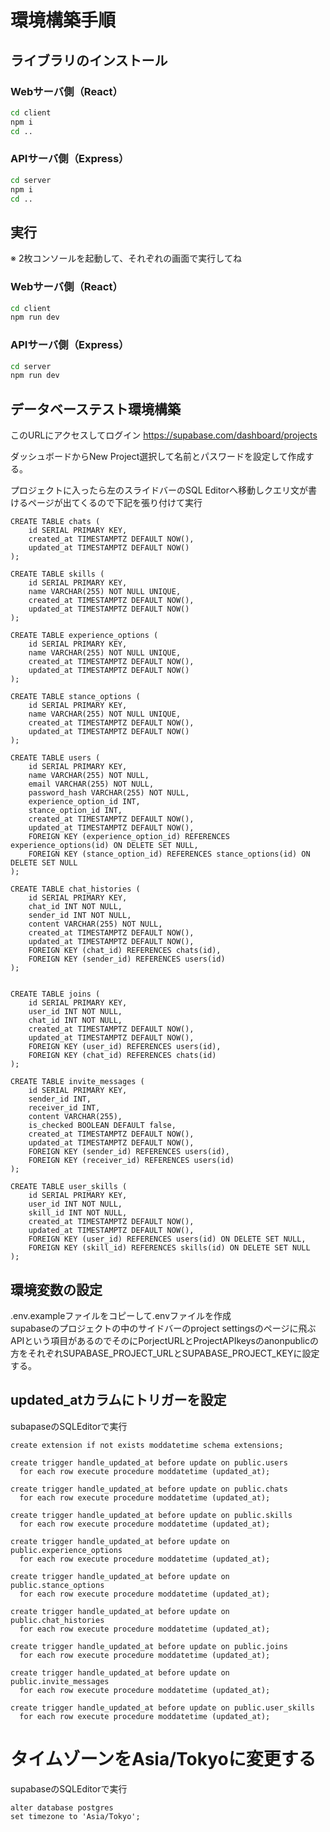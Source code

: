 # 環境構築手順
## ライブラリのインストール
### Webサーバ側（React）
```sh
cd client
npm i
cd ..
```

### APIサーバ側（Express）
```sh
cd server
npm i
cd ..
```


## 実行
※ 2枚コンソールを起動して、それぞれの画面で実行してね

### Webサーバ側（React）
```sh
cd client
npm run dev
```

### APIサーバ側（Express）
```sh
cd server
npm run dev
```

## データベーステスト環境構築
このURLにアクセスしてログイン https://supabase.com/dashboard/projects

ダッシュボードからNew Project選択して名前とパスワードを設定して作成する。

プロジェクトに入ったら左のスライドバーのSQL Editorへ移動しクエリ文が書けるページが出てくるので下記を張り付けて実行

```
CREATE TABLE chats (
    id SERIAL PRIMARY KEY,
    created_at TIMESTAMPTZ DEFAULT NOW(),
    updated_at TIMESTAMPTZ DEFAULT NOW()
);

CREATE TABLE skills (
    id SERIAL PRIMARY KEY,
    name VARCHAR(255) NOT NULL UNIQUE,
    created_at TIMESTAMPTZ DEFAULT NOW(),
    updated_at TIMESTAMPTZ DEFAULT NOW()
);

CREATE TABLE experience_options (
    id SERIAL PRIMARY KEY,
    name VARCHAR(255) NOT NULL UNIQUE,
    created_at TIMESTAMPTZ DEFAULT NOW(),
    updated_at TIMESTAMPTZ DEFAULT NOW()
);

CREATE TABLE stance_options (
    id SERIAL PRIMARY KEY,
    name VARCHAR(255) NOT NULL UNIQUE,
    created_at TIMESTAMPTZ DEFAULT NOW(),
    updated_at TIMESTAMPTZ DEFAULT NOW()
);

CREATE TABLE users (
    id SERIAL PRIMARY KEY,
    name VARCHAR(255) NOT NULL,
    email VARCHAR(255) NOT NULL,
    password_hash VARCHAR(255) NOT NULL,
    experience_option_id INT,
    stance_option_id INT,
    created_at TIMESTAMPTZ DEFAULT NOW(),
    updated_at TIMESTAMPTZ DEFAULT NOW(),
    FOREIGN KEY (experience_option_id) REFERENCES experience_options(id) ON DELETE SET NULL,
    FOREIGN KEY (stance_option_id) REFERENCES stance_options(id) ON DELETE SET NULL
);

CREATE TABLE chat_histories (
    id SERIAL PRIMARY KEY,
    chat_id INT NOT NULL,
    sender_id INT NOT NULL,
    content VARCHAR(255) NOT NULL,
    created_at TIMESTAMPTZ DEFAULT NOW(),
    updated_at TIMESTAMPTZ DEFAULT NOW(),
    FOREIGN KEY (chat_id) REFERENCES chats(id),
    FOREIGN KEY (sender_id) REFERENCES users(id)
);


CREATE TABLE joins (
    id SERIAL PRIMARY KEY,
    user_id INT NOT NULL,
    chat_id INT NOT NULL,
    created_at TIMESTAMPTZ DEFAULT NOW(),
    updated_at TIMESTAMPTZ DEFAULT NOW(),
    FOREIGN KEY (user_id) REFERENCES users(id),
    FOREIGN KEY (chat_id) REFERENCES chats(id)
);

CREATE TABLE invite_messages (
    id SERIAL PRIMARY KEY,
    sender_id INT,
    receiver_id INT,
    content VARCHAR(255),
    is_checked BOOLEAN DEFAULT false,
    created_at TIMESTAMPTZ DEFAULT NOW(),
    updated_at TIMESTAMPTZ DEFAULT NOW(),
    FOREIGN KEY (sender_id) REFERENCES users(id),
    FOREIGN KEY (receiver_id) REFERENCES users(id)
);

CREATE TABLE user_skills (
    id SERIAL PRIMARY KEY,
    user_id INT NOT NULL,
    skill_id INT NOT NULL,
    created_at TIMESTAMPTZ DEFAULT NOW(),
    updated_at TIMESTAMPTZ DEFAULT NOW(),
    FOREIGN KEY (user_id) REFERENCES users(id) ON DELETE SET NULL,
    FOREIGN KEY (skill_id) REFERENCES skills(id) ON DELETE SET NULL
);
```

## 環境変数の設定
.env.exampleファイルをコピーして.envファイルを作成<br>
supabaseのプロジェクトの中のサイドバーのproject settingsのページに飛ぶ<br>
APIという項目があるのでそのにPorjectURLとProjectAPIkeysのanonpublicの方をそれぞれSUPABASE_PROJECT_URLとSUPABASE_PROJECT_KEYに設定する。


## updated_atカラムにトリガーを設定
subapaseのSQLEditorで実行
```
create extension if not exists moddatetime schema extensions;

create trigger handle_updated_at before update on public.users
  for each row execute procedure moddatetime (updated_at);

create trigger handle_updated_at before update on public.chats
  for each row execute procedure moddatetime (updated_at);

create trigger handle_updated_at before update on public.skills
  for each row execute procedure moddatetime (updated_at);

create trigger handle_updated_at before update on public.experience_options
  for each row execute procedure moddatetime (updated_at);

create trigger handle_updated_at before update on public.stance_options
  for each row execute procedure moddatetime (updated_at);

create trigger handle_updated_at before update on public.chat_histories
  for each row execute procedure moddatetime (updated_at);

create trigger handle_updated_at before update on public.joins
  for each row execute procedure moddatetime (updated_at);

create trigger handle_updated_at before update on public.invite_messages
  for each row execute procedure moddatetime (updated_at);

create trigger handle_updated_at before update on public.user_skills
  for each row execute procedure moddatetime (updated_at);
```

# タイムゾーンをAsia/Tokyoに変更する
supabaseのSQLEditorで実行
```
alter database postgres
set timezone to 'Asia/Tokyo';
```
